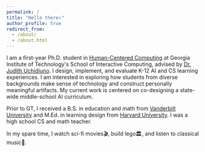 ```yaml
---
permalink: /
title: "Hello there⭐️"
author_profile: true
redirect_from: 
  - /about/
  - /about.html
---
```


I am a first-year Ph.D. student in [Human-Centered Computing](https://www.cc.gatech.edu/degree-programs/phd-human-centered-computing) at Georgia Institute of Technology's School of Interactive Computing, advised by [Dr. Judith Uchidiuno](https://judithu.com). I design, implement, and evaluate K-12 AI and CS learning experiences. I am interested in exploring how students from diverse backgrounds make sense of technology and construct personally meaningful artifacts. My current work is centered on co-designing a state-wide middle-school AI curriculum. 

Prior to GT, I received a B.S. in education and math from [Vanderbilt University](https://www.vanderbilt.edu) and M.Ed. in learning design from [Harvard University](https://www.gse.harvard.edu). I was a high school CS and math teacher.

In my spare time, I watch sci-fi movies🎬, build lego🏛️, and listen to classical music🎵.
